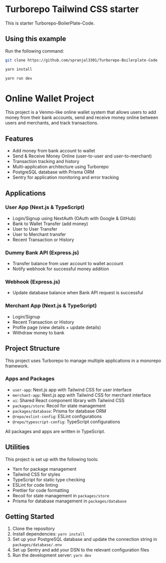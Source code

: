 # Turborepo Tailwind CSS starter

This is starter Turborepo-BoilerPlate-Code.

## Using this example

Run the following command:

```sh
git clone https://github.com/spranjal3301/Turborepo-Boilerplate-Code
```

```sh
yarn install
```

```sh
yarn run dev
```

# Online Wallet Project

This project is a Venmo-like online wallet system that allows users to add money from their bank accounts, send and receive money online between users and merchants, and track transactions.

## Features

- Add money from bank account to wallet
- Send & Receive Money Online (user-to-user and user-to-merchant)
- Transaction tracking and history
- Multi-application architecture using Turborepo
- PostgreSQL database with Prisma ORM
- Sentry for application monitoring and error tracking

## Applications

### User App (Next.js & TypeScript)

- Login/Signup using NextAuth (OAuth with Google & GitHub)
- Bank to Wallet Transfer (add money)
- User to User Transfer
- User to Merchant transfer
- Recent Transaction or History

### Dummy Bank API (Express.js)

- Transfer balance from user account to wallet account
- Notify webhook for successful money addition

### Webhook (Express.js)

- Update database balance when Bank API request is successful

### Merchant App (Next.js & TypeScript)

- Login/Signup
- Recent Transaction or History
- Profile page (view details + update details)
- Withdraw money to bank

## Project Structure

This project uses Turborepo to manage multiple applications in a monorepo framework.

### Apps and Packages

- `user-app`: Next.js app with Tailwind CSS for user interface
- `merchant-app`: Next.js app with Tailwind CSS for merchant interface
- `ui`: Shared React component library with Tailwind CSS
- `packages/store`: Recoil for state management
- `packages/database`: Prisma for database ORM
- `@repo/eslint-config`: ESLint configurations
- `@repo/typescript-config`: TypeScript configurations

All packages and apps are written in TypeScript.

## Utilities

This project is set up with the following tools:

- Yarn for package management
- Tailwind CSS for styles
- TypeScript for static type checking
- ESLint for code linting
- Prettier for code formatting
- Recoil for state management in `packages/store`
- Prisma for database management in `packages/database`

## Getting Started

1. Clone the repository
2. Install dependencies: `yarn install`
3. Set up your PostgreSQL database and update the connection string in `packages/database/.env`
4. Set up Sentry and add your DSN to the relevant configuration files
5. Run the development server: `yarn dev`

